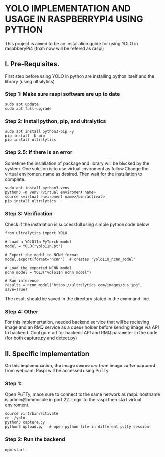 # YOLO IMPLEMENTATION AND USAGE IN RASPBERRYPI4 USING PYTHON

This project is aimed to be an installation guide for using YOLO in raspbberyPi4 (from now will be refered as raspi)

## I. Pre-Requisites.

First step before using YOLO in python are installing python itself and the library (using ultralytics)

### Step 1: Make sure raspi software are up to date

```
sudo apt update
sudo apt full-upgrade
```

### Step 2: Install python, pip, and ultralytics

```
sudo apt install python3-pip -y
pip install -U pip
pip install ultralytics
```

### Step 2.5: If there is an error

Sometime the installation of package and library will be blocked by the system. One solution is to use virtual enviroment as follow Change the virtual enviroment name as desired. Then wait for the installation to complete.

```
sudo apt install python3-venv
python3 -m venv <virtual enviroment name>
source <virtual enviroment name>/bin/activate
pip install ultralytics
```

### Step 3: Verification

Check if the installation is successfull using simple python code below

```
from ultralytics import YOLO

# Load a YOLO11n PyTorch model
model = YOLO("yolo11n.pt")

# Export the model to NCNN format
model.export(format="ncnn")  # creates 'yolo11n_ncnn_model'

# Load the exported NCNN model
ncnn_model = YOLO("yolo11n_ncnn_model")

# Run inference
results = ncnn_model("https://ultralytics.com/images/bus.jpg", save=True)
```

The result should be saved in the directory stated in the command line.

### Step 4: Other

For this implementation, needed backend service that will be recieving image and an RMQ service as a queue holder before sending image via API to backend. Configure url for backend API and RMQ parameter in the code (for both capture.py and detect.py)

## II. Specific Implementation
On this implementation, the image source are from image buffer captured from webcam. Raspi will be accessed using PuTTy

### Step 1:
Open PuTTy, made sure to connect to the same network as raspi. hostname is admin@pmmodule in port 22.
Login to the raspi then start virtual enviroment.
```
source virt/bin/activate
cd ./yolo
python3 capture.py
python3 upload.py   # open python file in different putty session!
```

### Step 2: Run the backend
```
npm start
```

